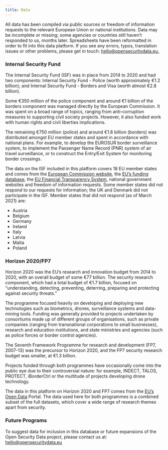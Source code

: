```yaml
---
title: Data
---
```


All data has been compiled via public sources or freedom of information
requests to the relevant European Union or national institutions. Data may be
incomplete or missing; some agencies or countries still haven’t responded to
us, months later. Spreadsheets have been reformatted in order to fit into this
data platform. If you see any errors, typos, translation issues or other
problems, please get in touch:
[hello@opensecuritydata.eu.](mailto:hello@opensecuritydata.eu)


### Internal Security Fund

The Internal Security Fund (ISF) was in place from 2014 to 2020 and had two
components: Internal Security Fund - Police (worth approximately €1.2 billion);
and Internal Security Fund - Borders and Visa (worth almost €2.8 billion).

Some €350 million of the police component and  around €1 billion of the borders
component was managed directly by the European Commission. It was spent on a
broad range of topics, ranging from anti-corruption measures to supporting
civil society projects. However, it also funded work with human rights and
civil liberties implications.

The remaining €750 million (police) and around €1.8 billion (borders)  was
distributed amongst EU member states and spent in accordance with national
plans. For example, to develop the EUROSUR border surveillance system, to
implement the Passenger Name Record (PNR) system of air travel surveillance, or
to construct the Entry/Exit System for monitoring border crossings.

The data on the ISF included in this platform covers 18 EU member states and
comes from the
[European Commission website](https://ec.europa.eu/home-affairs/financing/fundings/overview_en),
the [EU’s funding database](https://ec.europa.eu/info/funding-tenders/opportunities/portal/screen/opportunities/projects-results),
the [EU Financial Transparency System](https://ec.europa.eu/budget/fts/index_en.htm),
national government websites and freedom of information requests. Some member
states did not respond to our requests for information; the UK and Denmark did
not participate in the ISF. Member states that did not respond (as of March 2021) are:

- Austria
- Belgium
- Germany
- Ireland
- Italy
- Latvia
- Malta
- Poland

### Horizon 2020/FP7

Horizon 2020 was the EU’s research and innovation budget from 2014 to 2020,
with an overall budget of some €77 billion. The security research component,
which had a total budget of €1.7 billion, focused on “understanding, detecting,
preventing, deterring, preparing and protecting against security threats.”

The programme focused heavily on developing and deploying new technologies such
as biometrics, drones, surveillance systems and data-mining tools. Funding was
generally provided to projects undertaken by consortiums made up of different
groups of organisations, such as private companies (ranging from transnational
corporations to small businesses), research and education institutions, and
state ministries and agencies (such as police forces or border control
agencies).

The Seventh Framework Programme for research and development (FP7, 2007-13) was
the precursor to Horizon 2020, and the FP7 security research budget was
smaller, at €1.3 billion.

Projects funded through both programmes have occasionally come into the public
eye due to their controversial nature: for example, INDECT, TALOS, PROTECT,
iBorderCtrl or the multitude of projects developing drone technology.

The data in this platform on Horizon 2020 and FP7 comes from the
[EU’s Open Data](https://data.europa.eu/euodp/en/data/) Portal. The data used
here for both programmes is a combined subset of the full datasets, which cover
a wide range of research themes apart from security.

### Future Programs

To suggest data for inclusion in this database or future
expansions of the Open Security Data project, please contact us at:
hello@opensecuritydata.eu

